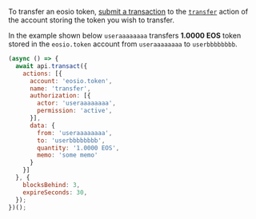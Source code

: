 To transfer an eosio token, [submit a transaction](01_how-to-submit-a-transaction.md) to the [`transfer`](https://github.com/EOSIO/eosio.contracts/blob/52fbd4ac7e6c38c558302c48d00469a4bed35f7c/contracts/eosio.token/include/eosio.token/eosio.token.hpp#L83) action of the account storing the token you wish to transfer.

In the example shown below `useraaaaaaaa` transfers **1.0000 EOS** token stored in the `eosio.token` account from `useraaaaaaaa` to `userbbbbbbbb`.
```javascript
(async () => {
  await api.transact({
    actions: [{
      account: 'eosio.token',
      name: 'transfer',
      authorization: [{
        actor: 'useraaaaaaaa',
        permission: 'active',
      }],
      data: {
        from: 'useraaaaaaaa',
        to: 'userbbbbbbbb',
        quantity: '1.0000 EOS',
        memo: 'some memo'
      }
    }]
  }, {
    blocksBehind: 3,
    expireSeconds: 30,
  });
})();
```